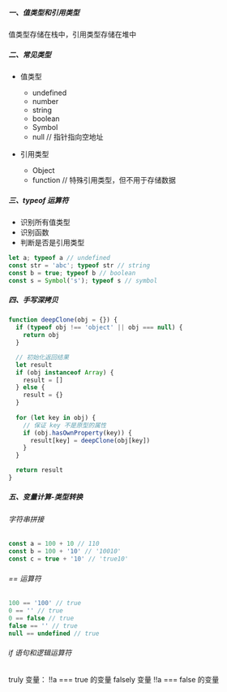 ##### 一、值类型和引用类型

值类型存储在栈中，引用类型存储在堆中

##### 二、常见类型

* 值类型
  + undefined
  + number
  + string
  + boolean
  + Symbol
  + null // 指针指向空地址

* 引用类型
  + Object
  + function // 特殊引用类型，但不用于存储数据

##### 三、typeof 运算符
  
  * 识别所有值类型
  * 识别函数
  * 判断是否是引用类型

```js
let a; typeof a // undefined
const str = 'abc'; typeof str // string
const b = true; typeof b // boolean
const s = Symbol('s'); typeof s // symbol
```

##### 四、手写深拷贝

```js
function deepClone(obj = {}) {
  if (typeof obj !== 'object' || obj === null) {
    return obj
  }

  // 初始化返回结果
  let result
  if (obj instanceof Array) {
    result = []
  } else {
    result = {}
  }
  
  for (let key in obj) {
    // 保证 key 不是原型的属性
    if (obj.hasOwnProperty(key)) {
      result[key] = deepClone(obj[key])
    }
  }

  return result
}
```

##### 五、变量计算-类型转换

###### 字符串拼接
```js
const a = 100 + 10 // 110
const b = 100 + '10' // '10010'
const c = true + '10' // 'true10'
```

###### == 运算符
```js
100 == '100' // true
0 == '' // true
0 == false // true
false == '' // true
null == undefined // true
```

###### if 语句和逻辑运算符

truly 变量： !!a === true 的变量
falsely 变量 !!a === false 的变量